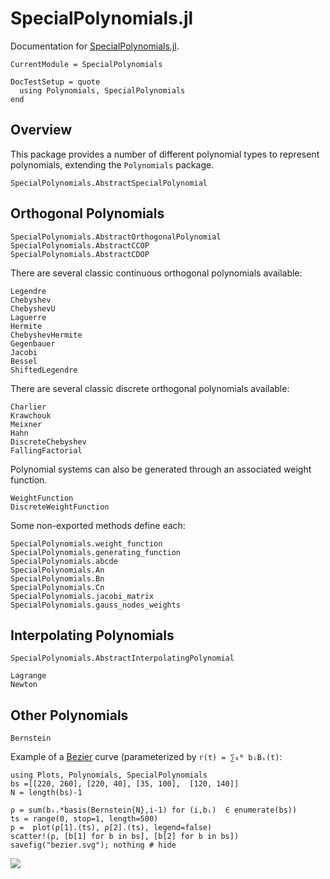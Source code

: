 # SpecialPolynomials.jl

Documentation for [SpecialPolynomials.jl](https://github.com/jverzani/SpecialPolynomials.jl).



```@meta
CurrentModule = SpecialPolynomials
```


```@meta
DocTestSetup = quote
  using Polynomials, SpecialPolynomials
end
```

## Overview

This package provides a number of different polynomial types to
represent polynomials, extending the `Polynomials` package.

```@docs
SpecialPolynomials.AbstractSpecialPolynomial
```

## Orthogonal Polynomials

```@docs
SpecialPolynomials.AbstractOrthogonalPolynomial
SpecialPolynomials.AbstractCCOP
SpecialPolynomials.AbstractCDOP
```

There are  several classic continuous  orthogonal polynomials available:

```@docs
Legendre
Chebyshev
ChebyshevU
Laguerre
Hermite
ChebyshevHermite
Gegenbauer
Jacobi
Bessel
ShiftedLegendre
```

There are  several classic discrete  orthogonal polynomials available:

```@docs
Charlier
Krawchouk
Meixner
Hahn
DiscreteChebyshev
FallingFactorial
```

Polynomial systems  can also be generated  through  an associated weight function.

```@docs
WeightFunction
DiscreteWeightFunction
```

Some  non-exported methods define each:

```@docs
SpecialPolynomials.weight_function
SpecialPolynomials.generating_function
SpecialPolynomials.abcde
SpecialPolynomials.An
SpecialPolynomials.Bn
SpecialPolynomials.Cn
SpecialPolynomials.jacobi_matrix
SpecialPolynomials.gauss_nodes_weights
```


## Interpolating Polynomials

```@docs
SpecialPolynomials.AbstractInterpolatingPolynomial
```

```@docs
Lagrange
Newton
```

## Other Polynomials

```@docs
Bernstein
```

Example of a [Bezier](https://pomax.github.io/bezierinfo/) curve  (parameterized by `r(t) = ∑₀ᴺ bᵢBᵢ(t)`:


```@example
using Plots, Polynomials, SpecialPolynomials
bs =[[220, 260], [220, 40], [35, 100],  [120, 140]]
N = length(bs)-1

ρ = sum(bᵢ.*basis(Bernstein{N},i-1) for (i,bᵢ)  ∈ enumerate(bs))
ts = range(0, stop=1, length=500)
p =  plot(ρ[1].(ts), ρ[2].(ts), legend=false)
scatter!(p, [b[1] for b in bs], [b[2] for b in bs])
savefig("bezier.svg"); nothing # hide
```

![](bezier.svg)


